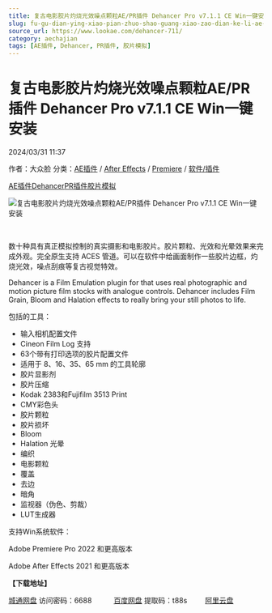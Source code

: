 ```yaml
---
title: 复古电影胶片灼烧光效噪点颗粒AE/PR插件 Dehancer Pro v7.1.1 CE Win一键安装
slug: fu-gu-dian-ying-xiao-pian-zhuo-shao-guang-xiao-zao-dian-ke-li-ae-prcha-jian-dehancer-pro-v7-1-1-ce-winyi-jian-an-zhuang
source_url: https://www.lookae.com/dehancer-711/
category: aechajian
tags: [AE插件, Dehancer, PR插件, 胶片模拟]
---
```

# 复古电影胶片灼烧光效噪点颗粒AE/PR插件 Dehancer Pro v7.1.1 CE Win一键安装

2024/03/31 11:37

作者：大众脸
分类：[AE插件](https://www.lookae.com/after-effects/aechajian/) / [After Effects](https://www.lookae.com/after-effects/) / [Premiere](https://www.lookae.com/qitarjcj/premierezy/) / [软件/插件](https://www.lookae.com/qitarjcj/)

[AE插件](https://www.lookae.com/tag/ae%e6%8f%92%e4%bb%b6/)[Dehancer](https://www.lookae.com/tag/dehancer/)[PR插件](https://www.lookae.com/tag/pr%e6%8f%92%e4%bb%b6/)[胶片模拟](https://www.lookae.com/tag/%e8%83%b6%e7%89%87%e6%a8%a1%e6%8b%9f/)

![复古电影胶片灼烧光效噪点颗粒AE/PR插件 Dehancer Pro v7.1.1 CE Win一键安装](https://www.lookae.com/wp-content/uploads/2022/06/Dehancer-Adobe.jpg "复古电影胶片灼烧光效噪点颗粒AE/PR插件 Dehancer Pro v7.1.1 CE Win一键安装-LookAE.com")

[﻿﻿﻿](https://cloud.video.taobao.com//play/u/705956171/p/1/e/6/t/1/365427639240.mp4)

数十种具有真正模拟控制的真实摄影和电影胶片。胶片颗粒、光效和光晕效果来完成外观。完全原生支持 ACES 管道。可以在软件中给画面制作一些胶片边框，灼烧光效，噪点刮痕等复古视觉特效。

Dehancer is a Film Emulation plugin for that uses real photographic and motion picture film stocks with analogue controls. Dehancer includes Film Grain, Bloom and Halation effects to really bring your still photos to life.

包括的工具：

* 输入相机配置文件
* Cineon Film Log 支持
* 63个带有打印选项的胶片配置文件
* 适用于 8、16、35、65 mm 的工具轮廓
* 胶片显影剂
* 胶片压缩
* Kodak 2383和Fujifilm 3513 Print
* CMY彩色头
* 胶片颗粒
* 胶片损坏
* Bloom
* Halation 光晕
* 编织
* 电影颗粒
* 覆盖
* 去边
* 暗角
* 监视器（伪色、剪裁）
* LUT生成器

支持Win系统软件：

Adobe Premiere Pro 2022 和更高版本

Adobe After Effects 2021 和更高版本

**【下载地址】**

[城通网盘](https://url70.ctfile.com/f/2827370-1044667696-a3fe3e?p=4431) 访问密码：6688           [百度网盘](https://pan.baidu.com/s/1Y1_Pp6Eu9mGCkTVUny-v3g?pwd=t88s) 提取码：t88s         [阿里云盘](https://www.alipan.com/s/WaTJtStfvnF)
